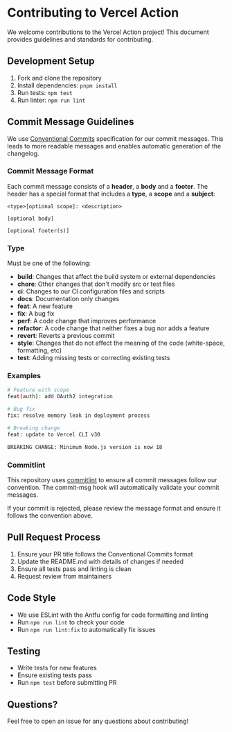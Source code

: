 # Contributing to Vercel Action

We welcome contributions to the Vercel Action project! This document provides guidelines and standards for contributing.

## Development Setup

1. Fork and clone the repository
2. Install dependencies: `pnpm install`
3. Run tests: `npm test`
4. Run linter: `npm run lint`

## Commit Message Guidelines

We use [Conventional Commits](https://www.conventionalcommits.org/) specification for our commit messages. This leads to more readable messages and enables automatic generation of the changelog.

### Commit Message Format

Each commit message consists of a **header**, a **body** and a **footer**. The header has a special format that includes a **type**, a **scope** and a **subject**:

```
<type>[optional scope]: <description>

[optional body]

[optional footer(s)]
```

### Type

Must be one of the following:

- **build**: Changes that affect the build system or external dependencies
- **chore**: Other changes that don't modify src or test files
- **ci**: Changes to our CI configuration files and scripts
- **docs**: Documentation only changes
- **feat**: A new feature
- **fix**: A bug fix
- **perf**: A code change that improves performance
- **refactor**: A code change that neither fixes a bug nor adds a feature
- **revert**: Reverts a previous commit
- **style**: Changes that do not affect the meaning of the code (white-space, formatting, etc)
- **test**: Adding missing tests or correcting existing tests

### Examples

```bash
# Feature with scope
feat(auth): add OAuth2 integration

# Bug fix
fix: resolve memory leak in deployment process

# Breaking change
feat: update to Vercel CLI v30

BREAKING CHANGE: Minimum Node.js version is now 18
```

### Commitlint

This repository uses [commitlint](https://commitlint.js.org/) to ensure all commit messages follow our convention. The commit-msg hook will automatically validate your commit messages.

If your commit is rejected, please review the message format and ensure it follows the convention above.

## Pull Request Process

1. Ensure your PR title follows the Conventional Commits format
2. Update the README.md with details of changes if needed
3. Ensure all tests pass and linting is clean
4. Request review from maintainers

## Code Style

- We use ESLint with the Antfu config for code formatting and linting
- Run `npm run lint` to check your code
- Run `npm run lint:fix` to automatically fix issues

## Testing

- Write tests for new features
- Ensure existing tests pass
- Run `npm test` before submitting PR

## Questions?

Feel free to open an issue for any questions about contributing!
